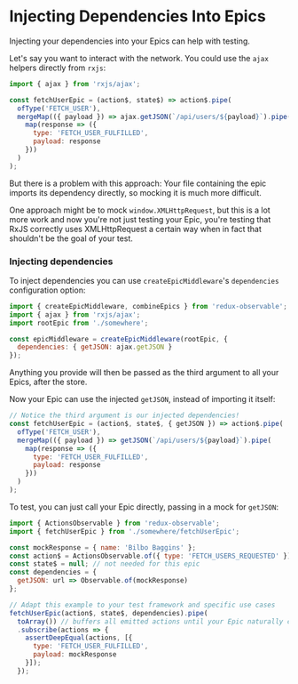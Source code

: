 # Injecting Dependencies Into Epics

Injecting your dependencies into your Epics can help with testing.

Let's say you want to interact with the network. You could use the `ajax` helpers directly from `rxjs`:

```js
import { ajax } from 'rxjs/ajax';

const fetchUserEpic = (action$, state$) => action$.pipe(
  ofType('FETCH_USER'),
  mergeMap(({ payload }) => ajax.getJSON(`/api/users/${payload}`).pipe(
    map(response => ({
      type: 'FETCH_USER_FULFILLED',
      payload: response
    }))
  )
);
```

But there is a problem with this approach: Your file containing the epic imports its dependency directly, so mocking it is much more difficult.

One approach might be to mock `window.XMLHttpRequest`, but this is a lot more work and now you're not just testing your Epic, you're testing that RxJS correctly uses XMLHttpRequest a certain way when in fact that shouldn't be the goal of your test.

### Injecting dependencies

To inject dependencies you can use `createEpicMiddleware`'s `dependencies` configuration option:

```js
import { createEpicMiddleware, combineEpics } from 'redux-observable';
import { ajax } from 'rxjs/ajax';
import rootEpic from './somewhere';

const epicMiddleware = createEpicMiddleware(rootEpic, {
  dependencies: { getJSON: ajax.getJSON }
});
```

Anything you provide will then be passed as the third argument to all your Epics, after the store.

Now your Epic can use the injected `getJSON`, instead of importing it itself:

```js
// Notice the third argument is our injected dependencies!
const fetchUserEpic = (action$, state$, { getJSON }) => action$.pipe(
  ofType('FETCH_USER'),
  mergeMap(({ payload }) => getJSON(`/api/users/${payload}`).pipe(
    map(response => ({
      type: 'FETCH_USER_FULFILLED',
      payload: response
    }))
  )
);

```

To test, you can just call your Epic directly, passing in a mock for `getJSON`:

```js
import { ActionsObservable } from 'redux-observable';
import { fetchUserEpic } from './somewhere/fetchUserEpic';

const mockResponse = { name: 'Bilbo Baggins' };
const action$ = ActionsObservable.of({ type: 'FETCH_USERS_REQUESTED' });
const state$ = null; // not needed for this epic
const dependencies = {
  getJSON: url => Observable.of(mockResponse)
};

// Adapt this example to your test framework and specific use cases
fetchUserEpic(action$, state$, dependencies).pipe(
  toArray()) // buffers all emitted actions until your Epic naturally completes()
  .subscribe(actions => {
    assertDeepEqual(actions, [{
      type: 'FETCH_USER_FULFILLED',
      payload: mockResponse
    }]);
  });
```
